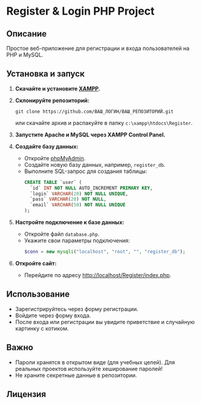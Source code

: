 # Register & Login PHP Project

## Описание
Простое веб-приложение для регистрации и входа пользователей на PHP и MySQL.

## Установка и запуск

1. **Скачайте и установите [XAMPP](https://www.apachefriends.org/index.html).**
2. **Склонируйте репозиторий:**
   ```
   git clone https://github.com/ВАШ_ЛОГИН/ВАШ_РЕПОЗИТОРИЙ.git
   ```
   или скачайте архив и распакуйте в папку `c:\xampp\htdocs\Register`.

3. **Запустите Apache и MySQL через XAMPP Control Panel.**

4. **Создайте базу данных:**
   - Откройте [phpMyAdmin](http://localhost/phpmyadmin).
   - Создайте новую базу данных, например, `register_db`.
   - Выполните SQL-запрос для создания таблицы:
     ```sql
     CREATE TABLE `user` (
       `id` INT NOT NULL AUTO_INCREMENT PRIMARY KEY,
       `login` VARCHAR(20) NOT NULL UNIQUE,
       `pass` VARCHAR(20) NOT NULL,
       `email` VARCHAR(50) NOT NULL UNIQUE
     );
     ```

5. **Настройте подключение к базе данных:**
   - Откройте файл `database.php`.
   - Укажите свои параметры подключения:
     ```php
     $conn = new mysqli("localhost", "root", "", "register_db");
     ```

6. **Откройте сайт:**
   - Перейдите по адресу [http://localhost/Register/index.php](http://localhost/Register/index.php).

## Использование

- Зарегистрируйтесь через форму регистрации.
- Войдите через форму входа.
- После входа или регистрации вы увидите приветствие и случайную картинку с котиком.

## Важно

- Пароли хранятся в открытом виде (для учебных целей). Для реальных проектов используйте хеширование паролей!
- Не храните секретные данные в репозитории.

## Лицензия

